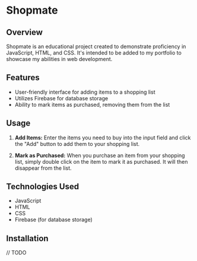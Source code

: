 # Shopmate

## Overview

Shopmate is an educational project created to demonstrate proficiency in JavaScript, HTML, and CSS. It's intended to be added to my portfolio to showcase my abilities in web development.

## Features

- User-friendly interface for adding items to a shopping list
- Utilizes Firebase for database storage
- Ability to mark items as purchased, removing them from the list

## Usage

1. **Add Items:** Enter the items you need to buy into the input field and click the "Add" button to add them to your shopping list.

2. **Mark as Purchased:** When you purchase an item from your shopping list, simply double click on the item to mark it as purchased. It will then disappear from the list.

## Technologies Used

- JavaScript
- HTML
- CSS
- Firebase (for database storage)

## Installation

// TODO
